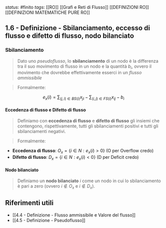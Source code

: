 *status*: #finito 
*tags*: [[RO]] [[Grafi e Reti di Flusso]] [[DEFINIZIONI RO]] [[DEFINIZIONI MATEMATICHE PURE RO]]

## 1.6 - Definizione - Sbilanciamento, eccesso di flusso e difetto di flusso, nodo bilanciato

### Sbilanciamento
> Dato uno *pseudoflusso*, lo **sbilanciamento** di un nodo è la differenza tra il suo movimento di flusso in un nodo e la quantità $b_{i}$, ovvero il movimento che dovrebbe effettivamente esserci in un *flusso ammissibile*

> Formalmente:

$$
e_{x}(i)= \sum_{(j,i) \in BS(i)}x_{ji}- \sum_{(i,j) \in FS(i)} x_{ij}- b_{i}
$$

#### Eccedenza di flusso e Difetto di flusso
> Definiamo con **eccedenza di flusso** e **difetto di flusso** gli insiemi che contengono, rispettivamente, tutti gli sbilanciamenti positivi e tutti gli sbilanciamenti negativi.

> Formalmente:

* **Eccedenza di flusso**: $O_{x}=\{i \in N: e_{x}(i) > 0\}$ (O per Overflow credo)
* **Difetto di flusso**: $D_{x}= \{i \in N: e_{x}(i) < 0\}$ (D per Deficit credo)

#### Nodo bilanciato
> Definiamo un **nodo bilanciato** $i$ come un nodo in cui lo sbilanciamento è pari a zero (ovvero $i\not\in O_{x}$ e $i \not\in D_{x}$).


## Riferimenti utili

* [[4.4 - Definizione - Flusso ammissibile e Valore del flusso]]
* [[4.5 - Definizione - Pseudoflusso]]